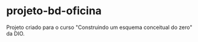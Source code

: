 # projeto-bd-oficina
Projeto criado para o curso "Construindo um esquema conceitual do zero" da DIO.
